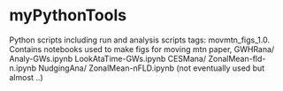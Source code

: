 # myPythonTools
Python scripts including run and analysis scripts
tags:
movmtn_figs_1.0. Contains notebooks used to make figs for moving mtn paper,
		 GWHRana/
			Analy-GWs.ipynb
			LookAtaTime-GWs.ipynb
		 CESMana/
			ZonalMean-fld-n.ipynb
		 NudgingAna/
			ZonalMean-nFLD.ipynb (not eventually used but almost ..)
